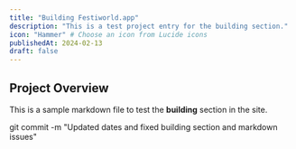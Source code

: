 ```yaml
---
title: "Building Festiworld.app"
description: "This is a test project entry for the building section."
icon: "Hammer" # Choose an icon from Lucide icons
publishedAt: 2024-02-13
draft: false
---
```


## Project Overview

This is a sample markdown file to test the **building** section in the site.


git commit -m "Updated dates and fixed building section and markdown issues"
